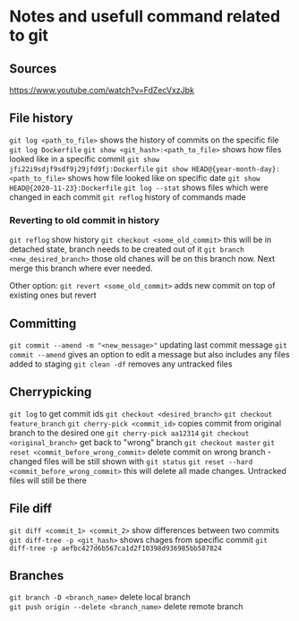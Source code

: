 # Notes and usefull command related to git

## Sources

https://www.youtube.com/watch?v=FdZecVxzJbk

## File history

`git log <path_to_file>` shows the history of commits on the specific file
`git log Dockerfile`
`git show <git_hash>:<path_to_file>` shows how files looked like in a specific commit
`git show jfi22i9sdjf9sdf9j29jfd9fj:Dockerfile`
`git show HEAD@{year-month-day}:<path_to_file>` shows how file looked like on specific date
`git show HEAD@{2020-11-23}:Dockerfile`
`git log --stat` shows files which were changed in each commit
`git reflog` history of commands made

### Reverting to old commit in history

`git reflog` show history
`git checkout <some_old_commit>` this will be in detached state, branch needs to be created out of it
`git branch <new_desired_branch>` those old chanes will be on this branch now.
Next merge this branch where ever needed.

Other option:
`git revert <some_old_commit>` adds new commit on top of existing ones but revert

## Committing

`git commit --amend -m "<new_message>"` updating last commit message
`git commit --amend` gives an option to edit a message but also includes any files added to staging
`git clean -df` removes any untracked files

## Cherrypicking

`git log` to get commit ids
`git checkout <desired_branch>`
`git checkout feature_branch`
`git cherry-pick <commit_id>` copies commit from original branch to the desired one
`git cherry-pick aa12314`
`git checkout <original_branch>` get back to "wrong" branch
`git checkout master`
`git reset <commit_before_wrong_commit>` delete commit on wrong branch - changed files will be still shown with `git
status`
`git reset --hard <commit_before_wrong_commit>` this will delete all made changes. Untracked files will still be there

## File diff

`git diff <commit_1> <commit_2>` show differences between two commits
`git diff-tree -p <git_hash>` shows chages from specific commit
`git diff-tree -p aefbc427d6b567ca1d2f10398d936985bb587824`

## Branches

`git branch -D <branch_name>` delete local branch  
`git push origin --delete <branch_name>` delete remote branch

